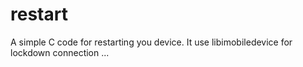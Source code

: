 restart
=======

A simple C code for restarting you device. It use libimobiledevice for lockdown connection ...
